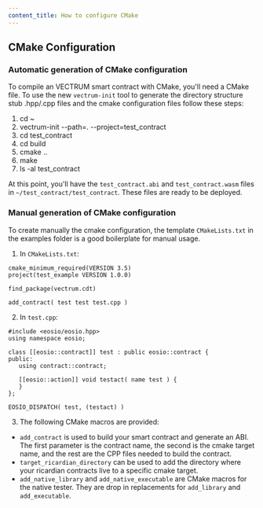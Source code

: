 ```yaml
---
content_title: How to configure CMake
---
```


## CMake Configuration

### Automatic generation of CMake configuration

To compile an VECTRUM smart contract with CMake, you'll need a CMake file. To use the new `vectrum-init` tool to generate the directory structure stub .hpp/.cpp files and the cmake configuration files follow these steps:

1. cd ~
2. vectrum-init --path=. --project=test_contract
3. cd test_contract
4. cd build
5. cmake ..
6. make
7. ls -al test_contract

At this point, you'll have the `test_contract.abi` and `test_contract.wasm` files in `~/test_contract/test_contract`. These files are ready to be deployed.

### Manual generation of CMake configuration

To create manually the cmake configuration, the template `CMakeLists.txt` in the examples folder is a good boilerplate for manual usage.

1. In `CMakeLists.txt`:
```
cmake_minimum_required(VERSION 3.5)
project(test_example VERSION 1.0.0)

find_package(vectrum.cdt)

add_contract( test test test.cpp )
```

2. In `test.cpp`:
```
#include <eosio/eosio.hpp>
using namespace eosio;

class [[eosio::contract]] test : public eosio::contract {
public:
   using contract::contract;

   [[eosio::action]] void testact( name test ) {
   }
};

EOSIO_DISPATCH( test, (testact) )
```

3. The following CMake macros are provided:
- `add_contract` is used to build your smart contract and generate an ABI. The first parameter is the contract name, the second is the cmake target name, and the rest are the CPP files needed to build the contract.
- `target_ricardian_directory` can be used to add the directory where your ricardian contracts live to a specific cmake target.
- `add_native_library` and `add_native_executable` are CMake macros for the native tester. They are drop in replacements for `add_library` and `add_executable`.
